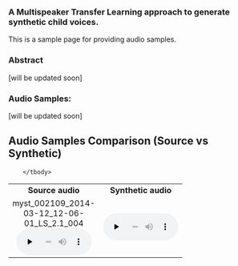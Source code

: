 ### A Multispeaker Transfer Learning approach to generate synthetic child voices.
This is a sample page for providing audio samples. 

### Abstract

[will be updated soon] 

### Audio Samples: 

[will be updated soon] 

<h2>Audio Samples Comparison (Source vs Synthetic)<a name="comparison"></a></h2>
<table>
  <tbody>
    <tr>
      <td style="text-align: center; width: 150px;"><strong>Source audio<strong></td>
      <td style="text-align: center; width: 150px;"><strong>Synthetic audio<strong></td>
    </tr>
    <tr>
      <td style="text-align: center; width: 150px;" rowspan=2>myst_002109_2014-03-12_12-06-01_LS_2.1_004<audio style="width: 150px;" controls="" preload="none" src="samples/myst_002109_2014-03-12_12-06-01_LS_2.1_004.wav"></audio></td>
        <td style="text-align: center"><audio style="width: 150px;" controls="" preload="none" src="samples/myst_002109_2014-03-12_12-06-01_LS_2.1_004_syn.wav"></audio></td>
    </tr>

        </tbody>
</table>
    </h2>
    
   
